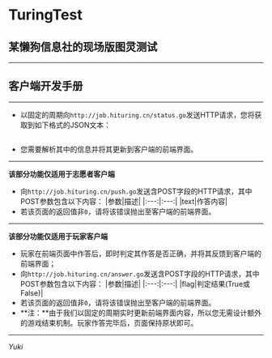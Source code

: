 # TuringTest
某懒狗信息社的现场版图灵测试
---
---
## 客户端开发手册
---
* 以固定的周期向`http://job.hituring.cn/status.go`发送HTTP请求，您将获取到如下格式的JSON文本：
```
```
* 您需要解析其中的信息并将其更新到客户端的前端界面。
---
**该部分功能仅适用于志愿者客户端**
* 向`http://job.hituring.cn/push.go`发送含POST字段的HTTP请求，其中POST参数包含以下内容：
|参数|描述|
|:---:|:---:|
|text|作答内容|
* 若该页面的返回值非`0`，请将该错误抛出至客户端的前端界面。
---
**该部分功能仅适用于玩家客户端**
* 玩家在前端页面中作答后，即时判定其作答是否正确，并将其反馈到客户端的前端界面；
* 向`http://job.hituring.cn/answer.go`发送含POST字段的HTTP请求，其中POST参数包含以下内容：
|参数|描述|
|:---:|:---:|
|flag|判定结果(True或False)|
* 若该页面的返回值非`0`，请将该错误抛出至客户端的前端界面。
* **注：**由于我们以固定的周期实时更新前端界面内容，所以您无需设计额外的游戏结束机制。玩家作答完毕后，页面保持原状即可。
---
*Yuki*
